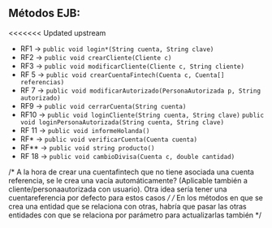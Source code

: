 ## Métodos EJB:
<<<<<<< Updated upstream
- RF1   ->  `public void login*(String cuenta, String clave)`
- RF2   ->  `public void crearCliente(Cliente c)`
- RF3   ->  `public void modificarCliente(Cliente c, String cliente)`
- RF 5 -> `public void crearCuentaFintech(Cuenta c, Cuenta[] referencias)` 
- RF 7 -> `public void modificarAutorizado(PersonaAutorizada p, String autorizado)`
- RF9   ->  `public void cerrarCuenta(String cuenta)`
- RF10  ->  `public void loginCliente(String cuenta, String clave)`
            `public void loginPersonaAutorizada(String cuenta, String clave)`
- RF 11 ->  `public void informeHolanda()`
- RF*   ->  `public void verificarCuenta(Cuenta cuenta)`
- RF**  ->  `public void string producto()`
- RF 18 -> `public void cambioDivisa(Cuenta c, double cantidad)`



/* A la hora de crear una cuentafintech que no tiene asociada una cuenta referencia, se le crea una vacía automáticamente? (Aplicable también a cliente/personaautorizada con usuario). Otra idea sería tener una cuentareferencia por defecto para estos casos */
/* En los métodos en que se crea una entidad que se relaciona con otras, habría que pasar las otras entidades con que se relaciona por parámetro para actualizarlas también */

